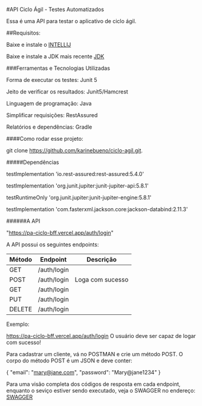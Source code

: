 #API Ciclo Ágil - Testes Automatizados

Essa é uma API para testar o aplicativo de ciclo ágil.

##Requisitos: 

Baixe e instale o [INTELLIJ](https://www.jetbrains.com/idea/) 

Baixe e instale a JDK mais recente [JDK](https://www.oracle.com/java/technologies/downloads/#java8)

###Ferramentas e Tecnologias Utilizadas

Forma de executar os testes: Junit 5

Jeito de verificar os resultados: Junit5/Hamcrest

Linguagem de programação: Java

Simplificar requisições: RestAssured

Relatórios e dependências: Gradle

####Como rodar esse projeto:

git clone https://github.com/karinebueno/ciclo-agil.git.

#####Dependências

testImplementation 'io.rest-assured:rest-assured:5.4.0'

testImplementation 'org.junit.jupiter:junit-jupiter-api:5.8.1'

testRuntimeOnly 'org.junit.jupiter:junit-jupiter-engine:5.8.1'

testImplementation 'com.fasterxml.jackson.core:jackson-databind:2.11.3'


######A API 

"https://pa-ciclo-bff.vercel.app/auth/login"

A API possui os seguintes endpoints:

| Método | Endpoint     | Descrição         |
|--------|--------------|-------------------|
| GET    | /auth/login  |                   |
| POST   | /auth/login  | Loga com sucesso  |
| GET    | /auth/login  |                   |
| PUT    | /auth/login  |                   |
| DELETE | /auth/login  |                   |


Exemplo:

https://pa-ciclo-bff.vercel.app/auth/login
O usuário deve ser capaz de logar com sucesso!

Para cadastrar um cliente, vá no POSTMAN e crie um método POST. O corpo do método POST é um JSON e deve conter:

{ "email": "mary@jane.com", "password": "Mary@jane1234" }

Para uma visão completa dos códigos de resposta em cada endpoint, enquanto o seviço estiver sendo executado, veja o SWAGGER no endereço: [SWAGGER](https://documenter.getpostman.com/view/33379987/2sA3JM72FJ#87711308-650f-4109-b7fe-5b7fa6eddc46)



